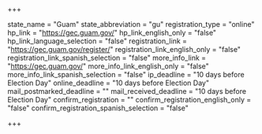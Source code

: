 +++

state_name = "Guam"
state_abbreviation = "gu"
registration_type = "online"
hp_link = "https://gec.guam.gov/"
hp_link_english_only = "false"
hp_link_language_selection = "false"
registration_link = "https://gec.guam.gov/register/"
registration_link_english_only = "false"
registration_link_spanish_selection = "false"
more_info_link = "https://gec.guam.gov/"
more_info_link_english_only = "false"
more_info_link_spanish_selection = "false"
ip_deadline = "10 days before Election Day"
online_deadline = "10 days before Election Day"
mail_postmarked_deadline = ""
mail_received_deadline = "10 days before Election Day"
confirm_registration = ""
confirm_registration_english_only = "false"
confirm_registration_spanish_selection = "false"

+++